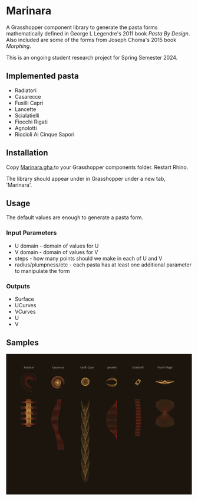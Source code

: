 # Marinara
A Grasshopper component library to generate the pasta forms mathematically defined in George L Legendre's 2011 book _Pasta By Design_. Also included are some of the forms from Joseph Choma's 2015 book _Morphing_.

This is an ongoing student research project for Spring Semester 2024.

## Implemented pasta

* Radiatori
* Casarecce
* Fusilli Capri
* Lancette
* Scialatielli
* Fiocchi Rigati
* Agnolotti
* Riccioli Ai Cinque Sapori

## Installation
Copy [Marinara.gha ](https://github.com/kardamom/Marinara/releases/) to your Grasshopper components folder. Restart Rhino.

The library should appear under in Grasshopper under a new tab, 'Marinara'.

## Usage
The default values are enough to generate a pasta form.

### Input Parameters

* U domain - domain of values for U
* V domain - domain of values for V
* steps - how many points should we make in each of U and V
* radius/plumpness/etc - each pasta has at least one additional parameter to manipulate the form

### Outputs

* Surface
* UCurves
* VCurves
* U
* V


## Samples
![6 up](https://raw.githubusercontent.com/kardamom/Marinara/master/Docs/Pasta-6up.png)

